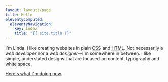 ```yaml
---
layout: layouts/page
title: Hello
eleventyComputed:
  eleventyNavigation:
    key: Index
    title: "{{ site.title }}"
---
```

I'm Linda. I like creating websites in plain <abbr title="Cascading Style Sheets">CSS</abbr> and <abbr title="HyperText Markup Language">HTML</abbr>. Not necessarily a *web developer* nor a *web designer*&mdash;I'm somewhere in between. I like simple, understated designs that are focused on content, typography and white space.

[Here's what I'm doing now](/now/).